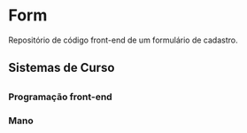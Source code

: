 # Form
Repositório de código front-end de um formulário de cadastro.
<h2>Sistemas de Curso<h2>

<h3>Programação front-end<h3>

<p>Mano<p>


